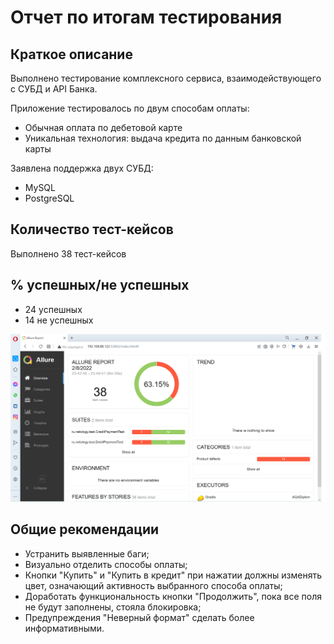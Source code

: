 # **Отчет по итогам тестирования**
## Краткое описание ##
Выполнено тестирование комплексного сервиса, взаимодействующего с СУБД и API Банка.

Приложение тестировалось по двум способам оплаты:

* Обычная оплата по дебетовой карте
* Уникальная технология: выдача кредита по данным банковской карты

Заявлена поддержка двух СУБД:

* MySQL
* PostgreSQL


## Количество тест-кейсов ##

Выполнено 38 тест-кейсов

## % успешных/не успешных ##
* 24 успешных
* 14 не успешных 

![Отчет Allure](https://github.com/sgul554/DiplomAQA/blob/master/documents/Allure.png)

## Общие рекомендации ##

* Устранить выявленные баги;
* Визуально отделить способы оплаты;
* Кнопки "Купить" и "Купить в кредит" при нажатии должны изменять цвет, означающий активность выбранного способа оплаты;
* Доработать функциональность кнопки "Продолжить", пока все поля не будут заполнены, стояла блокировка;
* Предупреждения "Неверный формат" сделать более информативными.

